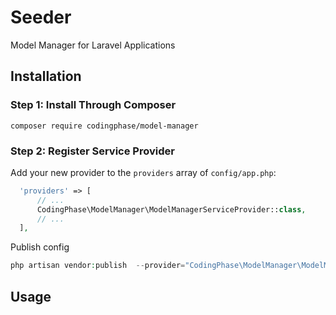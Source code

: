 # Seeder
Model Manager for Laravel Applications

## Installation

### Step 1: Install Through Composer

```
composer require codingphase/model-manager
```

### Step 2: Register Service Provider
Add your new provider to the `providers` array of `config/app.php`:
```php
  'providers' => [
      // ...
      CodingPhase\ModelManager\ModelManagerServiceProvider::class,
      // ...
  ],
```
Publish config
```php
php artisan vendor:publish  --provider="CodingPhase\ModelManager\ModelManagerServiceProvider"
```
## Usage




